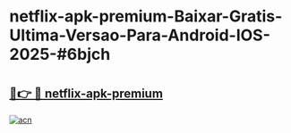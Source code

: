 # netflix-apk-premium-Baixar-Gratis-Ultima-Versao-Para-Android-IOS-2025-#6bjch

# <h2><a href="https://ainizakaria.my?title=netflix-apk-premium&ref=22M">🔗👉 🔴 netflix-apk-premium</a></h2>

[![acn](https://github.com/user-attachments/assets/0f9c940e-d8b0-45ae-aac7-cd30a18b3e1c)](https://ainizakaria.my?title=netflix-apk-premium&ref=22M)

